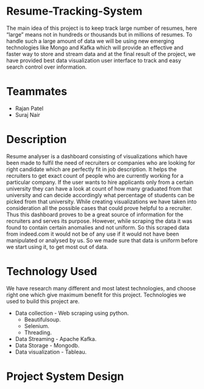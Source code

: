 # Resume-Tracking-System
The main idea of this project is to keep track large number of resumes, here “large” means not in hundreds or thousands but in millions of resumes. To handle such a large amount of data we will be using new emerging technologies like Mongo and Kafka which will provide an effective and faster way to store and stream data and at the final result of the project, we have provided best data visualization user interface to track and easy search control over information.

# Teammates
<ul>
<li> Rajan Patel
<li> Suraj Nair
</ul>

# Description
Resume analyser is a dashboard consisting of visualizations which have been
made to fulfil the need of recruiters or companies who are looking for right candidate
which are perfectly fit in job description. It helps the recruiters to get exact count of
people who are currently working for a particular company. If the user wants to hire
applicants only from a certain university they can have a look at count of how many
graduated from that university and can decide accordingly what percentage of
students can be picked from that university.
While creating visualizations we have taken into consideration all the possible
cases that could prove helpful to a recruiter. Thus this dashboard proves to be a
great source of information for the recruiters and serves its purpose.
However, while scraping the data it was found to contain certain anomalies
and not uniform. So this scraped data from indeed.com it would not be of any use if it
would not have been manipulated or analysed by us. So we made sure that data is
uniform before we start using it, to get most out of data.

# Technology Used

We have research many different and most latest technologies, and choose right one
which give maximum benefit for this project. Technologies we used to build this
project are.
<ul>
<li>Data collection - Web scraping using python.
<ul>
<li> Beautifulsoup.
<li> Selenium.
<li> Threading.
</ul>
<li> Data Streaming - Apache Kafka.
<li> Data Storage - Mongodb.
<li> Data visualization - Tableau.
</ul>

# Project System Design
